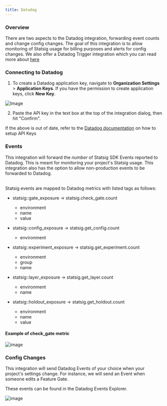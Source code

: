 ```yaml
---
title: Datadog
---
```


### Overview

There are two aspects to the Datadog integration, forwarding event counts and change config changes. The goal of this integration is to allow monitoring of Statsig usage for billing purposes and alerts for config changes. 
We also offer a Datadog Trigger integration which you can read more about [here](https://docs.statsig.com/integrations/triggers/Datadog)

### Connecting to Datadog

1. To create a Datadog application key, navigate to **Organization Settings** > **Application Keys**. If you have the permission to create application keys, click **New Key**.

![Image](https://user-images.githubusercontent.com/26360698/232632837-d1e81380-78a3-48a2-887d-72b13d541b0a.png)

2. Paste the API key in the text box at the top of the integration dialog, then hit "Confirm".

If the above is out of date, refer to the [Datadog documentation](https://docs.datadoghq.com/account_management/api-app-keys/#add-application-keys) on how to setup API Keys

### Events

This integration will forward the <i>number</i> of Statsig SDK Events
reported to Datadog. This is meant for monitoring your project's Statsig
usage. This integration also has the option to allow non-production events
to be forwarded to Datadog.

<br />
Statsig events are mapped to Datadog metrics with listed tags as follows:

- statsig::gate_exposure -> statsig.check_gate.count
  - environment
  - name
  - value

- statsig::config_exposure -> statsig.get_config.count
  - environment

- statsig::experiment_exposure -> statsig.get_experiment.count
  - environment
  - group
  - name

- statsig::layer_exposure -> statsig.get_layer.count
  - environment
  - name

- statsig::holdout_exposure -> statsig.get_holdout.count
  - environment
  - name
  - value


#### Example of check_gate metric

![image](https://user-images.githubusercontent.com/26360698/232629870-e1776bd6-c63d-438d-863e-2d7a3a347eab.png)


### Config Changes

This integration will send Datadog Events of your choice when your
project&apos;s settings change. For instance, we will send an Event when
someone edits a Feature Gate.

These events can be found in the Datadog Events Explorer.

![image](https://user-images.githubusercontent.com/26360698/232636042-ee5cf1d0-e9e7-4158-903b-5a447ab14575.png)

